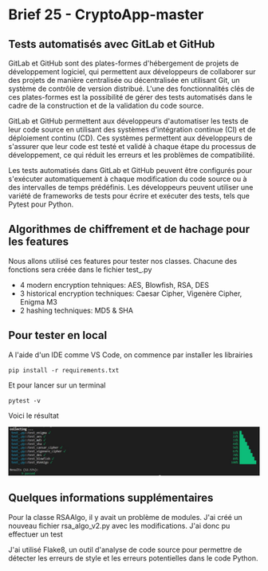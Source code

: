 <h1>Brief 25 - CryptoApp-master</h1>

<h2>Tests automatisés avec GitLab et GitHub</h2>
<p>GitLab et GitHub sont des plates-formes d'hébergement de projets de développement logiciel, qui permettent aux développeurs de collaborer sur des projets de manière centralisée ou décentralisée en utilisant Git, un système de contrôle de version distribué. L'une des fonctionnalités clés de ces plates-formes est la possibilité de gérer des tests automatisés dans le cadre de la construction et de la validation du code source.</p>

<p>GitLab et GitHub permettent aux développeurs d'automatiser les tests de leur code source en utilisant des systèmes d'intégration continue (CI) et de déploiement continu (CD). Ces systèmes permettent aux développeurs de s'assurer que leur code est testé et validé à chaque étape du processus de développement, ce qui réduit les erreurs et les problèmes de compatibilité.</p>

<p>Les tests automatisés dans GitLab et GitHub peuvent être configurés pour s'exécuter automatiquement à chaque modification du code source ou à des intervalles de temps prédéfinis. Les développeurs peuvent utiliser une variété de frameworks de tests pour écrire et exécuter des tests, tels que Pytest pour Python.</p>

<h2>Algorithmes de chiffrement et de hachage pour les features</h2>

<p>Nous allons utilisé ces features pour tester nos classes. Chacune des fonctions sera créée dans le fichier test_.py</p>

 - 4 modern encryption tehniques: AES, Blowfish, RSA, DES
 - 3 historical encryption techniques: Caesar Cipher, Vigenère Cipher, Enigma M3
 - 2 hashing techniques: MD5 & SHA

<h2>Pour tester en local</h2>

<p>A l'aide d'un IDE comme VS Code, on commence par installer les librairies</p>

```
pip install -r requirements.txt
```

<p>Et pour lancer sur un terminal</p>

```
pytest -v
```
<p>Voici le résultat</p>

![alt text](img/test_result.jpg)

<h2>Quelques informations supplémentaires</h2>

<p>Pour la classe RSAAlgo, il y avait un problème de modules. J'ai créé un nouveau fichier rsa_algo_v2.py avec les modifications. J'ai donc pu effectuer un test</p>

<p>J'ai utilisé Flake8, un outil d'analyse de code source pour permettre de détecter les erreurs de style et les erreurs potentielles dans le code Python.</p>

